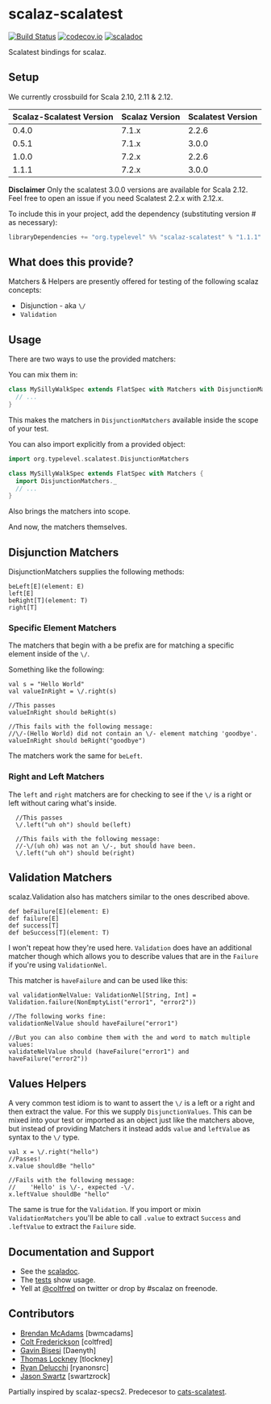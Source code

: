 scalaz-scalatest
================

[![Build Status](https://travis-ci.org/typelevel/scalaz-scalatest.svg?branch=master)](https://travis-ci.org/typelevel/scalaz-scalatest)
[![codecov.io](https://codecov.io/github/typelevel/scalaz-scalatest/coverage.svg?branch=master)](https://codecov.io/github/typelevel/scalaz-scalatest?branch=master)
[![scaladoc](https://javadoc-badge.appspot.com/org.typelevel/scalaz-scalatest_2.11.svg?label=scaladoc)](https://javadoc-badge.appspot.com/org.typelevel/scalaz-scalatest_2.11)

Scalatest bindings for scalaz.

## Setup

We currently crossbuild for Scala 2.10, 2.11 & 2.12.

|Scalaz-Scalatest Version | Scalaz Version  | Scalatest Version |
|-------------------------| --------------  | ----------------- |
| 0.4.0                   | 7.1.x           | 2.2.6             |
| 0.5.1                   | 7.1.x           | 3.0.0             |
| 1.0.0                   | 7.2.x           | 2.2.6             |
| 1.1.1                   | 7.2.x           | 3.0.0             |

**Disclaimer** Only the scalatest 3.0.0 versions are available for Scala 2.12. Feel free to open an issue if you need Scalatest 2.2.x with 2.12.x.

To include this in your project, add the dependency (substituting version # as necessary):

```sbt
libraryDependencies += "org.typelevel" %% "scalaz-scalatest" % "1.1.1" % "test"
```

## What does this provide?

Matchers & Helpers are presently offered for testing of the following scalaz concepts:
* Disjunction - aka `\/` 
* `Validation`

## Usage

There are two ways to use the provided matchers:

You can mix them in:

```scala
class MySillyWalkSpec extends FlatSpec with Matchers with DisjunctionMatchers { 
  // ...
} 
```
This makes the matchers in `DisjunctionMatchers` available inside the scope of your test. 


You can also import explicitly from a provided object:

```scala
import org.typelevel.scalatest.DisjunctionMatchers

class MySillyWalkSpec extends FlatSpec with Matchers { 
  import DisjunctionMatchers._
  // ...
}

```

Also brings the matchers into scope.

And now, the matchers themselves.

## Disjunction Matchers

DisjunctionMatchers supplies the following methods:

```
beLeft[E](element: E)
left[E]
beRight[T](element: T)
right[T]
```

### Specific Element Matchers

The matchers that begin with a be prefix are for matching a specific element inside of the `\/`.

Something like the following:

```
val s = "Hello World"
val valueInRight = \/.right(s)

//This passes
valueInRight should beRight(s)

//This fails with the following message:
//\/-(Hello World) did not contain an \/- element matching 'goodbye'.
valueInRight should beRight("goodbye")
```

The matchers work the same for `beLeft`.

### Right and Left Matchers

The `left` and `right` matchers are for checking to see if the `\/` is a right or left without caring what's inside.

```
  //This passes
  \/.left("uh oh") should be(left)
  
  //This fails with the following message:
  //-\/(uh oh) was not an \/-, but should have been.
  \/.left("uh oh") should be(right)
```

## Validation Matchers

scalaz.Validation also has matchers similar to the ones described above.

```
def beFailure[E](element: E)
def failure[E]
def success[T]
def beSuccess[T](element: T)
```

I won't repeat how they're used here. `Validation` does have an additional matcher though which allows
you to describe values that are in the `Failure` if you're using `ValidationNel`.

This matcher is `haveFailure` and can be used like this:

```
val validationNelValue: ValidationNel[String, Int] = Validation.failure(NonEmptyList("error1", "error2"))

//The following works fine:
validationNelValue should haveFailure("error1")

//But you can also combine them with the and word to match multiple values:
validateNelValue should (haveFailure("error1") and haveFailure("error2"))
```


## Values Helpers

A very common test idiom is to want to assert the `\/` is a left or a right and then extract the value. For this
we supply `DisjunctionValues`. This can be mixed into your test or imported as an object just like the matchers above, but 
instead of providing Matchers it instead adds `value` and `leftValue` as syntax to the `\/` type.

```
val x = \/.right("hello")
//Passes!
x.value shouldBe "hello" 

//Fails with the following message:
//    'Hello' is \/-, expected -\/.
x.leftValue shouldBe "hello" 
```

The same is true for the `Validation`. If you import or mixin `ValidationMatchers` you'll be able to call `.value` to extract
`Success` and `.leftValue` to extract the `Failure` side.

## Documentation and Support
* See the [scaladoc](https://javadoc-badge.appspot.com/org.typelevel/scalaz-scalatest_2.11).
* The [tests](https://github.com/typelevel/scalaz-scalatest/tree/master/src/test/scala) show usage.
* Yell at [@coltfred](https://twitter.com/coltfred) on twitter or drop by #scalaz on freenode.


## Contributors

* [Brendan McAdams](http://github.com/bwmcadams) [bwmcadams]
* [Colt Frederickson](http://github.com/coltfred) [coltfred]
* [Gavin Bisesi](http://github.com/Daenyth) [Daenyth]
* [Thomas Lockney](http://github.com/tlockney) [tlockney]
* [Ryan Delucchi](http://github.com/ryanonsrc) [ryanonsrc]
* [Jason Swartz](http://github.com/swartzrock) [swartzrock]


Partially inspired by scalaz-specs2. Predecesor to [cats-scalatest](https://github.com/IronCoreLabs/cats-scalatest).
